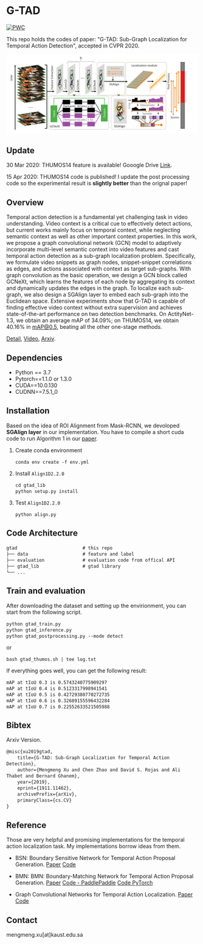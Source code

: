 # G-TAD

[![PWC](https://img.shields.io/endpoint.svg?url=https://paperswithcode.com/badge/g-tad-sub-graph-localization-for-temporal/temporal-action-localization-on-thumos14)](https://paperswithcode.com/sota/temporal-action-localization-on-thumos14?p=g-tad-sub-graph-localization-for-temporal)


This repo holds the codes of paper: "G-TAD: Sub-Graph Localization for Temporal Action Detection", accepted in CVPR 2020.


![G-TAD Overview](./gtad_overview.png)

## Update
30 Mar 2020: THUMOS14 feature is available! Gooogle Drive [Link](https://drive.google.com/drive/folders/10PGPMJ9JaTZ18uakPgl58nu7yuKo8M_k?usp=sharing).

15 Apr 2020: THUMOS14 code is published! I update the post processing code so the experimental result is **slightly better** than the orignal paper!

## Overview
Temporal action detection is a fundamental yet challenging task in video understanding. Video context is a critical cue to effectively detect actions, but current works mainly focus on temporal context, while neglecting semantic context as well as other important context properties. In this work, we propose a graph convolutional network (GCN) model to adaptively incorporate  multi-level semantic context into video features and cast temporal action detection as a sub-graph localization problem. Specifically, we formulate video snippets as graph nodes, snippet-snippet correlations as edges, and actions associated with context as target sub-graphs. With graph convolution as the basic operation, we design a GCN block called GCNeXt, which learns the features of each node by aggregating its context and dynamically updates the edges in the graph. To localize each sub-graph, we also design a SGAlign layer to embed each sub-graph into the Euclidean space. Extensive experiments show that G-TAD is capable of finding effective video context without extra supervision and achieves state-of-the-art performance on two detection benchmarks. On ActityNet-1.3, we obtain an average mAP of 34.09%; on THUMOS14, we obtain 40.16% in mAP@0.5, beating all the other one-stage methods.

[Detail](https://sites.google.com/kaust.edu.sa/g-tad), [Video](https://www.youtube.com/watch?v=BlPxnDcykUo), [Arxiv](https://arxiv.org/abs/1911.11462).

## Dependencies 
* Python == 3.7
* Pytorch==1.1.0 or 1.3.0
* CUDA==10.0.130
* CUDNN==7.5.1_0

## Installation
Based on the idea of ROI Alignment from Mask-RCNN, we devoloped **SGAlign layer** in our implementation. You have to compile a short cuda code to run Algorithm 1 in our [paper](https://arxiv.org/abs/1911.11462). 

1. Create conda environment
    ```shell script
    conda env create -f env.yml
    ```
2. Install `Align1D2.2.0` 
    ```shell script
    cd gtad_lib
    python setup.py install
    ```
3. Test `Align1D2.2.0`
    ```shell script
    python align.py
    ```
## Code Architecture

    gtad                        # this repo
    ├── data                    # feature and label
    ├── evaluation              # evaluation code from offical API
    ├── gtad_lib                # gtad library
    └── ...

## Train and evaluation
After downloading the dataset and setting up the envirionment, you can start from the following script.

```shell script
python gtad_train.py
python gtad_inference.py 
python gtad_postprocessing.py --mode detect
```
or
```shell script
bash gtad_thumos.sh | tee log.txt
```

If everything goes well, you can get the following result:
```
mAP at tIoU 0.3 is 0.5743240775909297
mAP at tIoU 0.4 is 0.5123317998941541
mAP at tIoU 0.5 is 0.42729380770272735
mAP at tIoU 0.6 is 0.32689155596432284
mAP at tIoU 0.7 is 0.22552633521505988
```

## Bibtex
Arxiv Version.
```text
@misc{xu2019gtad,
    title={G-TAD: Sub-Graph Localization for Temporal Action Detection},
    author={Mengmeng Xu and Chen Zhao and David S. Rojas and Ali Thabet and Bernard Ghanem},
    year={2019},
    eprint={1911.11462},
    archivePrefix={arXiv},
    primaryClass={cs.CV}
}
```

## Reference
Those are very helpful and promising implementations for the temporal action localization task. My implementations borrow ideas from them.

- BSN: Boundary Sensitive Network for Temporal Action Proposal Generation. [Paper](https://arxiv.org/abs/1806.02964) [Code](https://github.com/wzmsltw/BSN-boundary-sensitive-network)

- BMN: BMN: Boundary-Matching Network for Temporal Action Proposal Generation. [Paper](https://arxiv.org/abs/1907.09702) [Code - PaddlePaddle](https://github.com/PaddlePaddle/models/tree/develop/PaddleCV/video/models/bmn) [Code PyTorch](https://github.com/JJBOY/BMN-Boundary-Matching-Network)

- Graph Convolutional Networks for Temporal Action Localization. [Paper](http://openaccess.thecvf.com/content_ICCV_2019/papers/Zeng_Graph_Convolutional_Networks_for_Temporal_Action_Localization_ICCV_2019_paper.pdf) [Code](https://github.com/Alvin-Zeng/PGCN)

## Contact
mengmeng.xu[at]kaust.edu.sa
